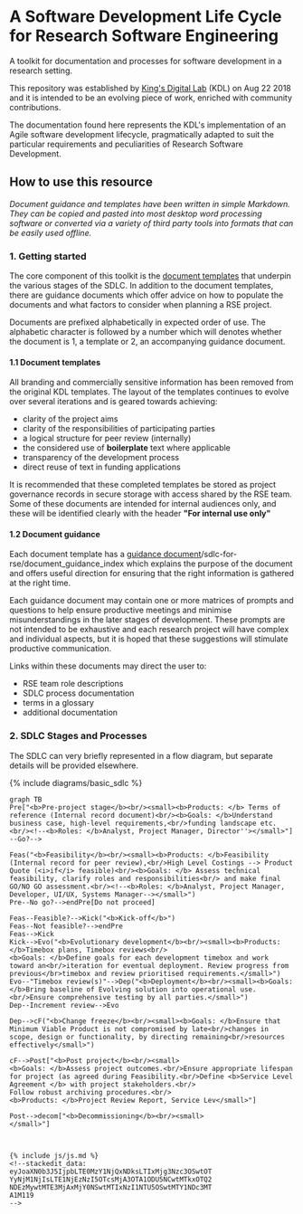 # A Software Development Life Cycle for Research Software Engineering
A toolkit for documentation and processes for software development in a research setting. 

This repository was established by [King's Digital Lab](https://www.kdl.kcl.ac.uk)  (KDL) on Aug 22 2018 and it is intended to be an evolving piece of work, enriched with community contributions.

The documentation found here represents the KDL's implementation of an Agile software development lifecycle, pragmatically adapted to suit the particular requirements and peculiarities of Research Software Development. 

## How to use this resource
*Document guidance and templates have been written in simple Markdown. They can be copied and pasted into most desktop word processing software or converted via a variety of third party tools into formats that can be easily used offline.*

### 1. Getting started
The core component of this toolkit is the [document templates](/sdlc-for-rse/document_template_index) that underpin the various stages of the SDLC.  In addition to the document templates, there are guidance documents which offer advice on how to populate the documents and what factors to consider when planning a RSE project.

Documents are prefixed alphabetically in expected order of use. The alphabetic character is followed by a number which will denotes whether the document is 1, a template or 2, an accompanying guidance document.

#### 1.1 Document templates
All branding and commercially sensitive information has been removed from the original KDL templates. The layout of the templates continues to evolve over several iterations and is geared towards achieving:

 - clarity of the project aims
 - clarity of the responsibilities of participating parties
 - a logical structure for peer review (internally)
 - the considered use of **boilerplate** text where applicable
 - transparency of the development process
 - direct reuse of text in funding applications

It is recommended that these completed templates be stored as project governance records in secure storage with access shared by the RSE team. Some of these documents are intended for internal audiences only, and these will be identified clearly with the header **"For internal use only"**

#### 1.2 Document guidance
Each document template has a [guidance document]()/sdlc-for-rse/document_guidance_index which explains the purpose of the document and offers useful direction for ensuring that the right information is gathered at the right time.

Each guidance document may contain one or more matrices of prompts and questions to help ensure productive meetings and minimise misunderstandings in the later stages of development. These prompts are not intended to be exhaustive and each research project will have complex and individual aspects, but it is hoped that these suggestions will stimulate productive communication.

Links within these documents may direct the user to:

 - RSE team role descriptions
 - SDLC process documentation
 - terms in a glossary
 - additional documentation

### 2. SDLC Stages and Processes
The SDLC can very briefly represented in a flow diagram, but separate details will be provided elsewhere.

{% include diagrams/basic_sdlc %}

```mermaid
graph TB
Pre["<b>Pre-project stage</b><br/><small><b>Products: </b> Terms of reference (Internal record document)<br/><b>Goals: </b>Understand business case, high-level requirements,<br/>funding landscape etc.<br/><!--<b>Roles: </b>Analyst, Project Manager, Director''></small>"] --Go?--> 

Feas("<b>Feasibility</b><br/><small><b>Products: </b>Feasibility (Internal record for peer review),<br/>High Level Costings --> Product Quote (<i>if</i> feasible)<br/><b>Goals: </b> Assess technical feasibility, clarify roles and responsibilities<br/> and make final GO/NO GO assessment.<br/><!--<b>Roles: </b>Analyst, Project Manager, Developer, UI/UX, Systems Manager--></small>")
Pre--No go?-->endPre[Do not proceed]

Feas--Feasible?-->Kick("<b>Kick-off</b>")
Feas--Not feasible?-->endPre
Feas-->Kick
Kick-->Evo("<b>Evolutionary development</b><br/><small><b>Products: </b>Timebox plans, Timebox reviews<br/>
<b>Goals: </b>Define goals for each development timebox and work toward an<br/>iteration for eventual deployment. Review progress from previous</br>timebox and review prioritised requirements.</small>")
Evo--"Timebox review(s)"-->Dep("<b>Deployment</b><br/><small><b>Goals: </b>Bring baseline of Evolving solution into operational use.<br/>Ensure comprehensive testing by all parties.</small>")
Dep--Increment review-->Evo

Dep-->cF("<b>Change freeze</b><br/><small><b>Goals: </b>Ensure that Minimum Viable Product is not compromised by late<br/>changes in scope, design or functionality, by directing remaining<br/>resources effectively</small>")

cF-->Post["<b>Post project</b><br/><small>
<b>Goals: </b>Assess project outcomes.<br/>Ensure appropriate lifespan for project (as agreed during Feasibility.<br/>Define <b>Service Level Agreement </b> with project stakeholders.<br/>
Follow robust archiving procedures.<br/>
<b>Products: </b>Project Review Report, Service Lev</small>"]

Post-->decom["<b>Decommissioning</b><br/><small>
</small>"]



{% include js/js.md %}
<!--stackedit_data:
eyJoaXN0b3J5IjpbLTE0MzY1NjQxNDksLTIxMjg3Nzc3OSwtOT
YyNjM1NjIsLTE1NjEzNzI5OTcsMjA3OTA1ODU5NCwtMTkxOTQ2
NDEzMywtMTE3MjAxMjY0NSwtMTIxNzI1NTU5OSwtMTY1NDc3MT
A1M119
-->